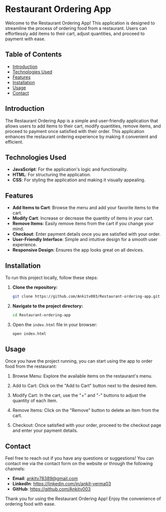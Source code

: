 # Restaurant Ordering App

Welcome to the Restaurant Ordering App! This application is designed to streamline the process of ordering food from a restaurant. Users can effortlessly add items to their cart, adjust quantities, and proceed to payment with ease.

## Table of Contents

- [Introduction](#introduction)
- [Technologies Used](#technologies-used)
- [Features](#features)
- [Installation](#installation)
- [Usage](#usage)
- [Contact](#contact)

## Introduction

The Restaurant Ordering App is a simple and user-friendly application that allows users to add items to their cart, modify quantities, remove items, and proceed to payment once satisfied with their order. This application enhances the restaurant ordering experience by making it convenient and efficient.

## Technologies Used

- **JavaScript**: For the application's logic and functionality.
- **HTML**: For structuring the application.
- **CSS**: For styling the application and making it visually appealing.

## Features

- **Add Items to Cart**: Browse the menu and add your favorite items to the cart.
- **Modify Cart**: Increase or decrease the quantity of items in your cart.
- **Remove Items**: Easily remove items from the cart if you change your mind.
- **Checkout**: Enter payment details once you are satisfied with your order.
- **User-Friendly Interface**: Simple and intuitive design for a smooth user experience.
- **Responsive Design**: Ensures the app looks great on all devices.

## Installation

To run this project locally, follow these steps:

1. **Clone the repository:**

   ```bash
   git clone https://github.com/Ankitv003/Restaurant-ordering-app.git
2. **Navigate to the project directory:**
   ```bash
   cd Restaurant-ordering-app
3. Open the `index.html` file in your browser:
   ```bash
   open index.html
## Usage
Once you have the project running, you can start using the app to order food from the restaurant:

1. Browse Menu: Explore the available items on the restaurant's menu.

2. Add to Cart: Click on the "Add to Cart" button next to the desired item.

3. Modify Cart: In the cart, use the "+" and "-" buttons to adjust the quantity of each item.

4. Remove Items: Click on the "Remove" button to delete an item from the cart.

5. Checkout: Once satisfied with your order, proceed to the checkout page and enter your payment details.

## Contact

Feel free to reach out if you have any questions or suggestions! You can contact me via the contact form on the website or through the following channels:

- **Email**: ankitv78389@gmail.com
- **LinkedIn**: https://linkedin.com/in/ankit-verma03
- **GitHub**: https://github.com/Ankitv003

Thank you for using the Restaurant Ordering App! Enjoy the convenience of ordering food with ease.
